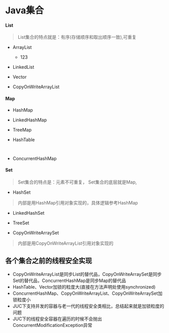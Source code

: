 # Java集合

#### List
> List集合的特点就是：有序(存储顺序和取出顺序一致),可重复

* ArrayList
    * 123

* LinkedList

* Vector

* CopyOnWriteArrayList

#### Map
* HashMap

* LinkedHashMap

* TreeMap

* HashTable

```


```

* ConcurrentHashMap


#### Set
> Set集合的特点是：元素不可重复，
> Set集合的底层就是Map,

* HashSet
> 内部是用HashMap引用对象实现的，具体逻辑参考HashMap

* LinkedHashSet

* TreeSet

* CopyOnWriteArraySet
> 内部是用CopyOnWriteArrayList引用对象实现的


## 各个集合之前的线程安全实现
* CopyOnWriteArrayList是同步List的替代品，CopyOnWriteArraySet是同步Set的替代品，ConcurrentHashMap是同步Map的替代品
* HashTable、Vector加锁的粒度大(直接在方法声明处使用synchronized)
* ConcurrentHashMap、CopyOnWriteArrayList、CopyOnWriteArraySet加锁粒度小
* JUC下支持并发的容器与老一代的线程安全类相比，总结起来就是加锁粒度的问题
* JUC下的线程安全容器在遍历的时候不会抛出ConcurrentModificationException异常